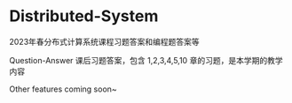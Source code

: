 # Distributed-System
2023年春分布式计算系统课程习题答案和编程题答案等

Question-Answer 课后习题答案，包含 1,2,3,4,5,10 章的习题，是本学期的教学内容

Other features coming soon~
